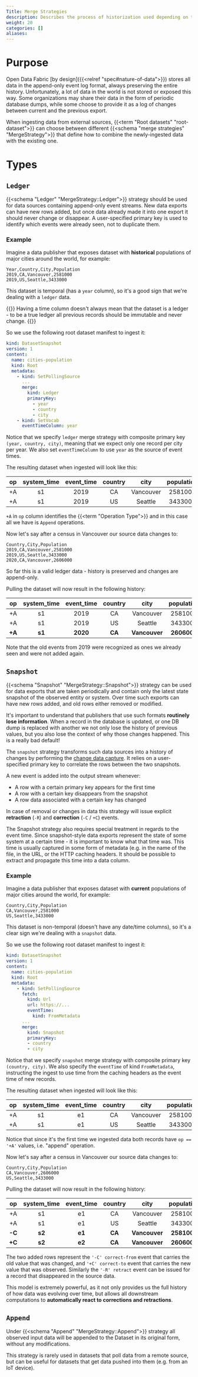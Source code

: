 ```yaml
---
Title: Merge Strategies
description: Describes the process of historization used depending on the nature of source data
weight: 20
categories: []
aliases:
---
```


# Purpose

Open Data Fabric [by design]({{<relref "spec#nature-of-data">}}) stores all data in the append-only event log format, always preserving the entire history. Unfortunately, a lot of data in the world is not stored or exposed this way. Some organizations may share their data in the form of periodic database dumps, while some choose to provide it as a log of changes between current and the previous export.

When ingesting data from external sources, {{<term "Root datasets" "root-dataset">}} can choose between different {{<schema "merge strategies" "MergeStrategy">}} that define how to combine the newly-ingested data with the existing one.

# Types

## `Ledger`
{{<schema "Ledger" "MergeStrategy::Ledger">}} strategy should be used for data sources containing append-only event streams. New data exports can have new rows added, but once data already made it into one export it should never change or disappear. A user-specified primary key is used to identify which events were already seen, not to duplicate them.

<!-- TODO: Describe what happens if historical records were modified by the publisher --->

### Example <!-- omit in toc -->

Imagine a data publisher that exposes dataset with **historical** populations of major cities around the world, for example:

```csv
Year,Country,City,Population
2019,CA,Vancouver,2581000
2019,US,Seattle,3433000
```

This dataset is temporal (has a `year` column), so it's a good sign that we're dealing with a `ledger` data.

{{<warning>}}
Having a time column doesn't always mean that the dataset is a ledger - to be a true ledger all previous records should be immutable and never change.
{{</warning>}}

So we use the following root dataset manifest to ingest it:

```yaml
kind: DatasetSnapshot
version: 1
content:
  name: cities-population
  kind: Root
  metadata:
    - kind: SetPollingSource
      ...
      merge:
        kind: Ledger
        primaryKey:
          - year
          - country
          - city
    - kind: SetVocab
      eventTimeColumn: year
```

Notice that we specify `ledger` merge strategy with composite primary key `(year, country, city)`, meaning that we expect only one record per city per year. We also set `eventTimeColumn` to use `year` as the source of event times.

The resulting dataset when ingested will look like this:

|  op   | system_time | event_time | country |   city    | population |
| :---: | :---------: | :--------: | :-----: | :-------: | :--------: |
|  +A   |     s1      |    2019    |   CA    | Vancouver |  2581000   |
|  +A   |     s1      |    2019    |   US    |  Seattle  |  3433000   |

`+A` in `op` column identifies the {{<term "Operation Type">}} and in this case all we have is `Append` operations.

Now let's say after a census in Vancouver our source data changes to:

```csv
Country,City,Population
2019,CA,Vancouver,2581000
2019,US,Seattle,3433000
2020,CA,Vancouver,2606000
```

So far this is a valid ledger data - history is preserved and changes are append-only.

Pulling the dataset will now result in the following history:

|   op   | system_time | event_time | country |     city      | population  |
| :----: | :---------: | :--------: | :-----: | :-----------: | :---------: |
|   +A   |     s1      |    2019    |   CA    |   Vancouver   |   2581000   |
|   +A   |     s1      |    2019    |   US    |    Seattle    |   3433000   |
| **+A** |   **s1**    |  **2020**  | **CA**  | **Vancouver** | **2606000** |

Note that the old events from 2019 were recognized as ones we already seen and were not added again.

## `Snapshot`
{{<schema "Snapshot" "MergeStrategy::Snapshot">}} strategy can be used for data exports that are taken periodically and contain only the latest state snapshot of the observed entity or system. Over time such exports can have new rows added, and old rows either removed or modified.

It's important to understand that publishers that use such formats **routinely lose information**. When a record in the database is updated, or one DB dump is replaced with another we not only lose the history of previous values, but you also lose the context of why those changes happened. This is a really bad default!

The `snapshot` strategy transforms such data sources into a history of changes by performing the [change data capture](https://en.wikipedia.org/wiki/Change_data_capture). It relies on a user-specified primary key to correlate the rows between the two snapshots.

A new event is added into the output stream whenever:

- A row with a certain primary key appears for the first time
- A row with a certain key disappears from the snapshot
- A row data associated with a certain key has changed

In case of removal or changes in data this strategy will issue explicit **retraction** (`-R`) and **correction** (`-C` / `+C`) events.

The Snapshot strategy also requires special treatment in regards to the event time. Since snapshot-style data exports represent the state of some system at a certain time - it is important to know what that time was. This time is usually captured in some form of metadata (e.g. in the name of the file, in the URL, or the HTTP caching headers. It should be possible to extract and propagate this time into a data column.

<!-- TODO: Describe event time sources --->

### Example <!-- omit in toc -->

Imagine a data publisher that exposes dataset with **current** populations of major cities around the world, for example:

```csv
Country,City,Population
CA,Vancouver,2581000
US,Seattle,3433000
```

This dataset is non-temporal (doesn't have any date/time columns), so it's a clear sign we're dealing with a `snapshot` data.

So we use the following root dataset manifest to ingest it:

```yaml
kind: DatasetSnapshot
version: 1
content:
  name: cities-population
  kind: Root
  metadata:
    - kind: SetPollingSource
      fetch:
        kind: Url
        url: https://...
        eventTime:
          kind: FromMetadata
      ...
      merge:
        kind: Snapshot
        primaryKey:
        - country
        - city
```

Notice that we specify `snapshot` merge strategy with composite primary key `(country, city)`. We also specify the `eventTime` of kind `FromMetadata`, instructing the ingest to use time from the caching headers as the event time of new records.

The resulting dataset when ingested will look like this:

|  op   | system_time | event_time | country |   city    | population |
| :---: | :---------: | :--------: | :-----: | :-------: | :--------: |
|  +A   |     s1      |     e1     |   CA    | Vancouver |  2581000   |
|  +A   |     s1      |     e1     |   US    |  Seattle  |  3433000   |

Notice that since it's the first time we ingested data both records have `op == '+A'` values, i.e. "append" operation.

Now let's say after a census in Vancouver our source data changes to:

```csv
Country,City,Population
CA,Vancouver,2606000
US,Seattle,3433000
```

Pulling the dataset will now result in the following history:

|   op   | system_time | event_time | country |     city      | population  |
| :----: | :---------: | :--------: | :-----: | :-----------: | :---------: |
|   +A   |     s1      |     e1     |   CA    |   Vancouver   |   2581000   |
|   +A   |     s1      |     e1     |   US    |    Seattle    |   3433000   |
| **-C** |   **s2**    |   **e1**   | **CA**  | **Vancouver** | **2581000** |
| **+C** |   **s2**    |   **e2**   | **CA**  | **Vancouver** | **2606000** |

The two added rows represent the `'-C' correct-from` event that carries the old value that was changed, and `'+C' correct-to` event that carries the new value that was observed. Similarly the `'-R' retract` event can be issued for a record that disappeared in the source data.

This model is extremely powerful, as it not only provides us the full history of how data was evolving over time, but allows all downstream computations to **automatically react to corrections and retractions**.


## `Append`
Under {{<schema "Append" "MergeStrategy::Append">}} strategy all observed input data will be appended to the Dataset in its original form, without any modifications.

This strategy is rarely used in datasets that poll data from a remote source, but can be useful for datasets that get data pushed into them (e.g. from an IoT device).
